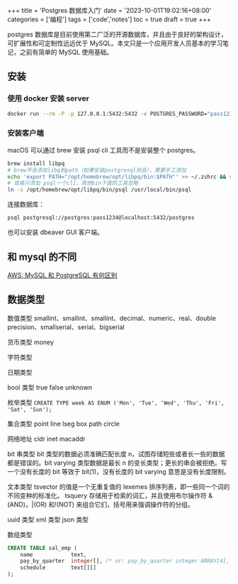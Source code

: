 +++
title = 'Postgres 数据库入门'
date = '2023-10-01T19:02:16+08:00'
categories = ['编程']
tags = ['code','notes']
toc = true
draft = true
+++

postgres 数据库是目前使用第二广泛的开源数据库，并且由于良好的架构设计，可扩展性和可定制性远远优于 MySQL。本文只是一个应用开发人员基本的学习笔记，之前有简单的 MySQL 使用基础。

<!--more-->

## 安装
### 使用 docker 安装 server
```bash
docker run --rm -P -p 127.0.0.1:5432:5432 -e POSTGRES_PASSWORD="pass1234" --name pg postgres
```
### 安装客户端
macOS 可以通过 brew 安装 psql cli 工具而不是安装整个 postgres。
```bash
brew install libpq
# brew不会添加libq到path（如果安装postgresql则会），需要手工添加
echo 'export PATH="/opt/homebrew/opt/libpq/bin:$PATH"' >> ~/.zshrc && source !$
# 或者只添加 psql一个cli，其他bin下面的工具忽略
ln -s /opt/homebrew/opt/libpq/bin/psql /usr/local/bin/psql
```
连接数据库：
```bash
psql postgresql://postgres:pass1234@localhost:5432/postgres
```
也可以安装 dbeaver GUI 客户端。

## 和 mysql 的不同
[AWS: MySQL 和 PostgreSQL 有何区别](https://aws.amazon.com/cn/compare/the-difference-between-mysql-vs-postgresql/)

## 数据类型
数值类型 smallint、smallint、smallint、decimal、numeric、real、double precision、smallserial、serial、bigserial

货币类型 money

字符类型

日期类型

bool 类型 true false unknown

枚举类型 `CREATE TYPE week AS ENUM ('Mon', 'Tue', 'Wed', 'Thu', 'Fri', 'Sat', 'Sun');`

集合类型 point  line lseg box path circle

网络地址 cidr inet macaddr

bit 串类型 bit 类型的数据必须准确匹配长度 n，试图存储短些或者长一些的数据都是错误的。bit varying 类型数据是最长 n 的变长类型；更长的串会被拒绝。写一个没有长度的 bit 等效于 bit(1)，没有长度的 bit varying 意思是没有长度限制。

文本类型 tsvector 的值是一个无重复值的 lexemes 排序列表，即一些同一个词的不同变种的标准化。
tsquery 存储用于检索的词汇，并且使用布尔操作符 &(AND)，|(OR) 和!(NOT) 来组合它们，括号用来强调操作符的分组。

uuid 类型 xml 类型 json 类型

数组类型 
```sql
CREATE TABLE sal_emp (
    name            text,
    pay_by_quarter  integer[], /* or: pay_by_quarter integer ARRAY[4], */
    schedule        text[][]
);
```